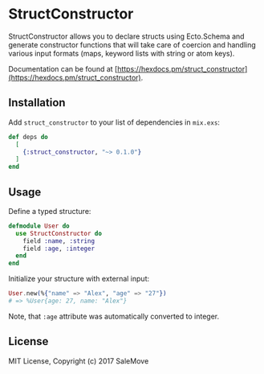 # StructConstructor

StructConstructor allows you to declare structs using Ecto.Schema and generate
constructor functions that will take care of coercion and handling various input
formats (maps, keyword lists with string or atom keys).

Documentation can be found at [https://hexdocs.pm/struct_constructor](https://hexdocs.pm/struct_constructor).

## Installation

Add `struct_constructor` to your list of dependencies in `mix.exs`:

```elixir
def deps do
  [
    {:struct_constructor, "~> 0.1.0"}
  ]
end
```

## Usage

Define a typed structure:

```elixir
defmodule User do
  use StructConstructor do
    field :name, :string
    field :age, :integer
  end
end
```

Initialize your structure with external input:

```elixir
User.new(%{"name" => "Alex", "age" => "27"})
# => %User{age: 27, name: "Alex"}
```

Note, that `:age` attribute was automatically converted to integer.

## License

MIT License, Copyright (c) 2017 SaleMove
